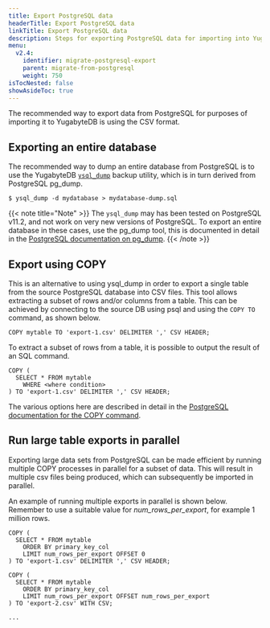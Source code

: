 ```yaml
---
title: Export PostgreSQL data
headerTitle: Export PostgreSQL data
linkTitle: Export PostgreSQL data
description: Steps for exporting PostgreSQL data for importing into YugabyteDB.
menu:
  v2.4:
    identifier: migrate-postgresql-export
    parent: migrate-from-postgresql
    weight: 750
isTocNested: false
showAsideToc: true
---
```


The recommended way to export data from PostgreSQL for purposes of importing it to YugabyteDB is using the CSV format.

## Exporting an entire database

The recommended way to dump an entire database from PostgreSQL is to use the YugabyteDB [`ysql_dump`](/preview/admin/ysql-dump) backup utility, which is in turn derived from PostgreSQL pg_dump.

```
$ ysql_dump -d mydatabase > mydatabase-dump.sql
```

{{< note title="Note" >}}
The `ysql_dump` may has been tested on PostgreSQL v11.2, and not work on very new versions of PostgreSQL. To export an entire database in these cases, use the pg_dump tool, this is documented in detail in the [PostgreSQL documentation on pg_dump](https://www.postgresql.org/docs/12/app-pgdump.html).
{{< /note >}}

## Export using COPY

This is an alternative to using ysql_dump in order to export a single table from the source PostgreSQL database into CSV files. This tool allows extracting a subset of rows and/or columns from a table. This can be achieved by connecting to the source DB using psql and using the `COPY TO` command, as shown below.

```
COPY mytable TO 'export-1.csv' DELIMITER ',' CSV HEADER;
```

To extract a subset of rows from a table, it is possible to output the result of an SQL command.

```
COPY (
  SELECT * FROM mytable
    WHERE <where condition>
) TO 'export-1.csv' DELIMITER ',' CSV HEADER;
```

The various options here are described in detail in the [PostgreSQL documentation for the COPY command](https://www.postgresql.org/docs/12/sql-copy.html).

## Run large table exports in parallel

Exporting large data sets from PostgreSQL can be made efficient by running multiple COPY processes in parallel for a subset of data. This will result in multiple csv files being produced, which can subsequently be imported in parallel.

An example of running multiple exports in parallel is shown below. Remember to use a suitable value for *num_rows_per_export*, for example 1 million rows.

```
COPY (
  SELECT * FROM mytable
    ORDER BY primary_key_col
    LIMIT num_rows_per_export OFFSET 0
) TO 'export-1.csv' DELIMITER ',' CSV HEADER;

COPY (
  SELECT * FROM mytable
    ORDER BY primary_key_col
    LIMIT num_rows_per_export OFFSET num_rows_per_export
) TO 'export-2.csv' WITH CSV;

...
```


